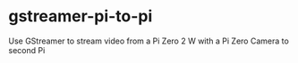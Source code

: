 # gstreamer-pi-to-pi
Use GStreamer to stream video from a Pi Zero 2 W with a Pi Zero Camera to second Pi
